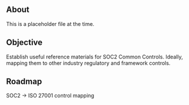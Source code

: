 ## About 

This is a placeholder file at the time.

## Objective

  Establish useful reference materials for SOC2 Common Controls. Ideally, mapping them to other industry regulatory and framework controls.

## Roadmap

  SOC2 -> ISO 27001 control mapping

  

